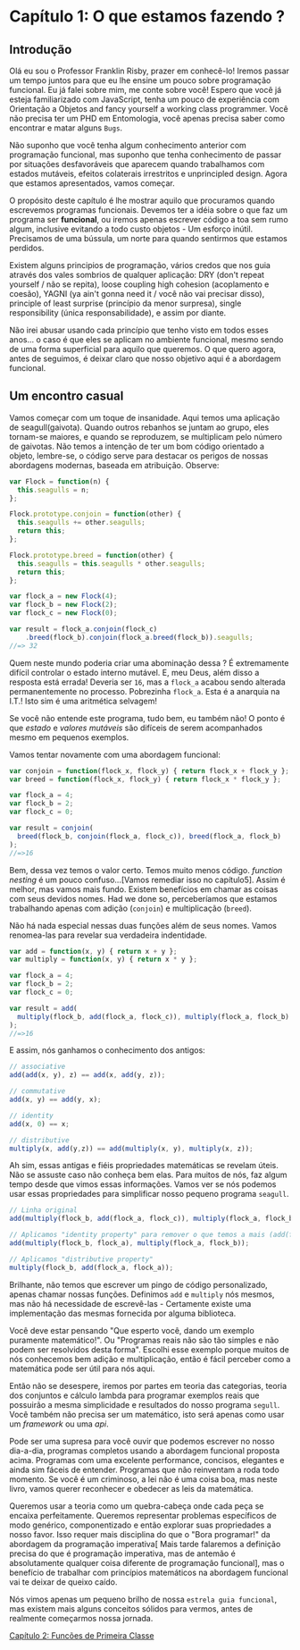 # Capítulo 1: O que estamos fazendo ?

## Introdução

Olá eu sou o Professor Franklin Risby, prazer em conhecê-lo! Iremos passar um tempo juntos para que eu lhe ensine um pouco sobre programação funcional. Eu já falei sobre mim, me conte sobre você! Espero que você já esteja familiarizado com JavaScript, tenha um pouco de experiência com Orientação a Objetos and fancy yourself a working class programmer. Você não precisa ter um PHD em Entomologia, você apenas precisa saber como encontrar e matar alguns ``Bugs``.

Não suponho que você tenha algum conhecimento anterior com programação funcional, mas suponho que tenha conhecimento de passar por situações desfavoráveis que aparecem quando trabalhamos com estados mutáveis, efeitos colaterais irrestritos e unprincipled design. Agora que estamos apresentados, vamos começar.


O propósito deste capítulo é lhe mostrar aquilo que procuramos quando escrevemos programas funcionais. Devemos ter a idéia sobre o que faz um programa ser **funcional**, ou iremos apenas escrever código a toa sem rumo algum, inclusive evitando a todo custo objetos - Um esforço inútil.
Precisamos de uma bússula, um norte para quando sentirmos que estamos perdidos.

Existem alguns principios de programação, vários credos que nos guia através dos vales sombrios de qualquer aplicação: DRY (don't repeat yourself / não se repita), loose coupling high cohesion (acoplamento e coesão), YAGNI (ya ain't gonna need it / você não vai precisar disso), principle of least surprise (princípio da menor surpresa), single responsibility (única responsabilidade), e assim por diante.

Não irei abusar usando cada princípio que tenho visto em todos esses anos... o caso
é que eles se aplicam no ambiente funcional, mesmo sendo de uma forma superficial para aquilo que queremos.
O que quero agora, antes de seguimos, é deixar claro que nosso objetivo aqui é a abordagem funcional.

<!--BREAK-->

## Um encontro casual

Vamos começar com um toque de insanidade. Aqui temos uma aplicação de seagull(gaivota). Quando outros rebanhos se juntam ao grupo, eles tornam-se maiores, e quando se reproduzem, se multiplicam pelo número de gaivotas. Não temos a intenção de ter um bom código orientado a objeto, lembre-se, o código serve para destacar os perigos de nossas abordagens modernas, baseada em atribuição. Observe:

```js
var Flock = function(n) {
  this.seagulls = n;
};

Flock.prototype.conjoin = function(other) {
  this.seagulls += other.seagulls;
  return this;
};

Flock.prototype.breed = function(other) {
  this.seagulls = this.seagulls * other.seagulls;
  return this;
};

var flock_a = new Flock(4);
var flock_b = new Flock(2);
var flock_c = new Flock(0);

var result = flock_a.conjoin(flock_c)
    .breed(flock_b).conjoin(flock_a.breed(flock_b)).seagulls;
//=> 32
```

Quem neste mundo poderia criar uma abominação dessa ? É extremamente difícil controlar o estado interno mutável. E, meu Deus, além disso a resposta está errada! Deveria ser `16`, mas a `flock_a` acabou sendo alterada permanentemente no processo. Pobrezinha `flock_a`. Esta é a anarquia na I.T.! Isto sim é uma aritmética selvagem!

Se você não entende este programa, tudo bem, eu também não! O ponto é que *estado* e *valores mutáveis* são difíceis de serem acompanhados mesmo em pequenos exemplos.

Vamos tentar novamente com uma abordagem funcional:

```js
var conjoin = function(flock_x, flock_y) { return flock_x + flock_y };
var breed = function(flock_x, flock_y) { return flock_x * flock_y };

var flock_a = 4;
var flock_b = 2;
var flock_c = 0;

var result = conjoin(
  breed(flock_b, conjoin(flock_a, flock_c)), breed(flock_a, flock_b)
);
//=>16
```

Bem, dessa vez temos o valor certo. Temos muito menos código. *function nesting* é um pouco confuso...[Vamos remediar isso no capítulo5]. Assim é melhor, mas vamos mais fundo. Existem benefícios em chamar as coisas com seus devidos nomes. Had we done so, perceberíamos que estamos trabalhando apenas com adição (`conjoin`) e multiplicação (`breed`).

Não há nada especial nessas duas funções além de seus nomes. Vamos renomea-las para revelar sua verdadeira indentidade.

```js
var add = function(x, y) { return x + y };
var multiply = function(x, y) { return x * y };

var flock_a = 4;
var flock_b = 2;
var flock_c = 0;

var result = add(
  multiply(flock_b, add(flock_a, flock_c)), multiply(flock_a, flock_b)
);
//=>16
```
E assim, nós ganhamos o conhecimento dos antigos:

```js
// associative
add(add(x, y), z) == add(x, add(y, z));

// commutative
add(x, y) == add(y, x);

// identity
add(x, 0) == x;

// distributive
multiply(x, add(y,z)) == add(multiply(x, y), multiply(x, z));
```

Ah sim, essas antigas e fiéis propriedades matemáticas se revelam úteis. Não se assuste caso não conheça bem elas. Para muitos de nós, faz algum tempo desde que vimos essas informações. Vamos ver se nós podemos usar essas propriedades para simplificar nosso pequeno programa `seagull`.

```js
// Linha original
add(multiply(flock_b, add(flock_a, flock_c)), multiply(flock_a, flock_b));

// Aplicamos "identity property" para remover o que temos a mais (add(flock_a, flock_c) == flock_a)
add(multiply(flock_b, flock_a), multiply(flock_a, flock_b));

// Aplicamos "distributive property"
multiply(flock_b, add(flock_a, flock_a));
```
Brilhante, não temos que escrever um pingo de código personalizado, apenas chamar nossas funções.
Definimos `add` e `multiply` nós mesmos, mas não há necessidade de escrevê-las - Certamente existe uma implementação das mesmas fornecida por alguma biblioteca.

Você deve estar pensando "Que esperto você, dando um exemplo puramente matemático!". Ou "Programas reais não são tão simples e não podem ser resolvidos desta forma". Escolhi esse exemplo porque muitos de nós conhecemos bem adição e multiplicação, então é fácil perceber como a matemática pode ser útil para nós aqui.

Então não se desespere, iremos por partes em teoria das categorias, teoria dos conjuntos e cálculo lambda para programar exemplos reais que possuirão a mesma simplicidade e resultados do nosso programa ``segull``. Você também não precisa ser um matemático, isto será apenas como usar um *framework* ou uma *api*.


Pode ser uma supresa para você ouvir que podemos escrever no nosso dia-a-dia, programas completos usando a abordagem funcional proposta acima. Programas com uma excelente performance, concisos, elegantes e ainda sim fáceis de entender. Programas que não reinventam a roda todo momento. Se você é um criminoso, a lei não é uma coisa boa, mas neste livro, vamos querer reconhecer e obedecer as leis da matemática.

Queremos usar a teoria como um quebra-cabeça onde cada peça se encaixa perfeitamente. Queremos representar problemas específicos de modo genérico, componentizado e então explorar suas propriedades a nosso favor. Isso requer mais disciplina do que o "Bora programar!" da abordagem da programação imperativa[ Mais tarde falaremos a definição precisa do que é programação imperativa, mas de antemão é absolutamente qualquer coisa diferente de programação funcional], mas o benefício de trabalhar com princípios matemáticos na abordagem funcional vai te deixar de queixo caído.

Nós vimos apenas um pequeno brilho de nossa ``estrela guia funcional``, mas existem mais alguns conceitos sólidos para vermos, antes de realmente começarmos nossa jornada.

[Capítulo 2: Funcões de Primeira Classe](ch2-pt-BR.md)

